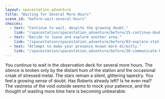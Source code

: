 ```yaml
---
layout: spacestation_adventure
title: "Waiting for Several More Hours"
scene_id: "before-wait-several-hours"
choices:
  - text: "Continue to wait, despite the growing doubt."
    link: "/spacestation/spacestation_adventure/before/15-continue-doubt/"
  - text: "Decide to leave and explore another area."
    link: "/spacestation/spacestation_adventure/before/03-explore-station/"
  - text: "Attempt to make your presence known more directly."
    link: "/spacestation/spacestation_adventure/before/10-communicate-hidden/"
---
```


You continue to wait in the observation deck for several more hours. The silence is broken only by the distant hum of the station and the occasional creak of stressed metal. The stars remain a silent, glittering tapestry. You feel a growing sense of doubt. Has Roberts already left? Is he even real? The vastness of the void outside seems to mock your patience, and the thought of wasting more time here is becoming unbearable.
